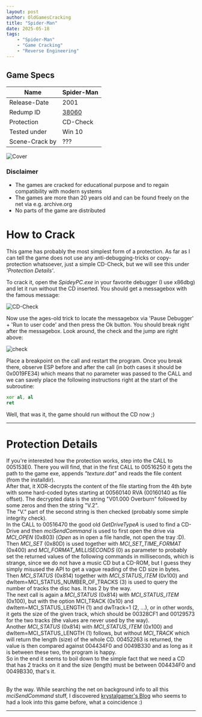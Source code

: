 ```yaml
---
layout: post
author: OldGamesCracking
title: "Spider-Man"
date: 2025-05-18
tags:
    - "Spider-Man"
    - "Game Cracking"
    - "Reverse Engineering"
---
```


## Game Specs

| Name | Spider-Man |
| ------------- | ------------- |
| Release-Date | 2001 |
| Redump ID | [38060](http://redump.org/disc/38060/) |
| Protection | CD-Check |
| Tested under | Win 10 |
| Scene-Crack by | ??? |

![Cover]({{site.url}}assets/spider_man/cover.jpg)

### Disclaimer

- The games are cracked for educational purpose and to regain compatibility with modern systems
- The games are more than 20 years old and can be found freely on the net via e.g. archive.org
- No parts of the game are distributed

# How to Crack

This game has probably the most simplest form of a protection. As far as I can tell the game does not use any anti-debugging-tricks or copy-protection whatsoever, just a simple CD-Check, but we will see this under _'Protection Details'_.<br>

To crack it, open the _SpideyPC.exe_ in your favorite debugger (I use x86dbg) and let it run without the CD inserted. You should get a messagebox with the famous message:<br>

![CD-Check]({{site.url}}assets/spider_man/cd_check.png)

Now use the ages-old trick to locate the messagebox via 'Pause Debugger' + 'Run to user code' and then press the Ok button. You should break right after the messagebox. Look around, the check and the jump are right above:

![check]({{site.url}}assets/spider_man/check.png)

Place a breakpoint on the call and restart the program. Once you break there, observe ESP before and after the call (in both cases it should be 0x0019FE34) which means that no parameter was passed to the CALL and we can savely place the following instructions right at the start of the subroutine:

```asm
xor al, al
ret
```

Well, that was it, the game should run without the CD now ;)<br>


* * *

# Protection Details

If you're interested how the protection works, step into the CALL to 005153E0. There you will find, that in the first CALL to 00516250 it gets the path to the game exe, appends _"texture.dat"_ and reads the file content (from the installdir).<br>
After that, it XOR-decrypts the content of the file starting from the 4th byte with some hard-coded bytes starting at 00560140 RVA (00160140 as file offset). The decrypted data is the string "V01.000 Overburn" followed by some zeros and then the string "V.2".<br>
The "V." part of the second string is then checked (probably some simple integrity check).<br>
In the CALL to 00516470 the good old _GetDriveTypeA_ is used to find a CD-Drive and then _mciSendCommand_ is used to first open the drive via _MCI\_OPEN_ (0x803) (_Open_ as in open a file handle, not open the tray :D).<br>
Then _MCI\_SET_ (0x80D) is used together with _MCI\_SET\_TIME\_FORMAT_ (0x400) and _MCI\_FORMAT\_MILLISECONDS_ (0) as parameter to probably set the returned values of the following commands in milliseconds, which is strange, since we do not have a music CD but a CD-ROM, but I guess they simply misused the API to get a vague reading of the CD size in bytes.<br>
Then _MCI\_STATUS_ (0x814) together with _MCI\_STATUS\_ITEM_ (0x100) and dwItem=MCI\_STATUS\_NUMBER\_OF\_TRACKS (3) is used to query the number of tracks the disc has. It has 2 by the way.<br>
The next call is again a _MCI\_STATUS_ (0x814) with _MCI\_STATUS\_ITEM_ (0x100), but with the option MCI\_TRACK (0x10) and dwItem=MCI\_STATUS\_LENGTH (1) and dwTrack=1 (2, ...), or in other words, it gets the size of the given track, which should be 00328CF1 and 00129573 for the two tracks (the values are never used by the way).<br>
Another _MCI\_STATUS_ (0x814) with _MCI\_STATUS\_ITEM_ (0x100) and dwItem=MCI\_STATUS\_LENGTH (1) follows, but without _MCI\_TRACK_ which will return the length (size) of the whole CD. 00452263 is returned, the value is then compared against 004434F0 and 0049B330 and as long as it is between these two, the program is happy.<br>
So in the end it seems to boil down to the simple fact that we need a CD that has 2 tracks on it and the size (length) must be between 004434F0 and 0049B330, that's it.<br><br>

By the way. While searching the net on background info to all this _mciSendCommand_ stuff, I discovered [krystalgamer's Blog](https://krystalgamer.github.io/spidey-breaking/index.html) who seems to had a look into this game before, what a coincidence :)

* * *
